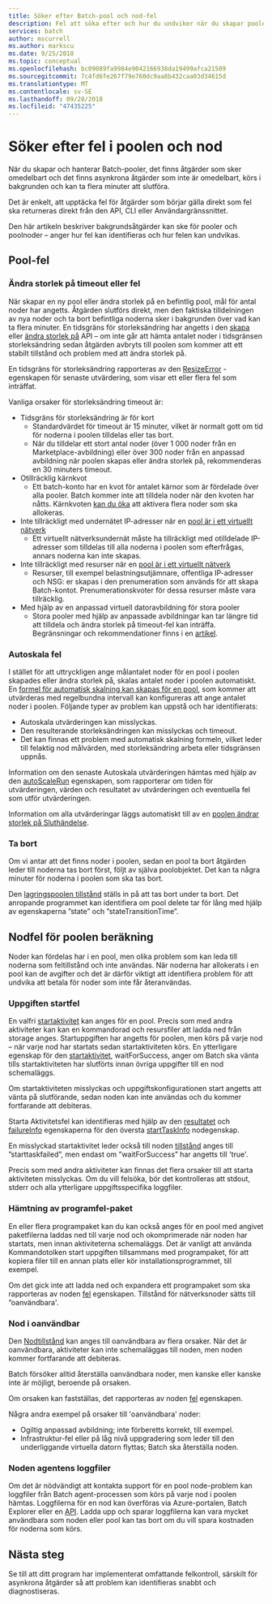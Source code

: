 ```yaml
---
title: Söker efter Batch-pool och nod-fel
description: Fel att söka efter och hur du undviker när du skapar pooler och noder
services: batch
author: mscurrell
ms.author: markscu
ms.date: 9/25/2018
ms.topic: conceptual
ms.openlocfilehash: bc09089fa9984e9042166938da19499afca21509
ms.sourcegitcommit: 7c4fd6fe267f79e760dc9aa8b432caa03d34615d
ms.translationtype: MT
ms.contentlocale: sv-SE
ms.lasthandoff: 09/28/2018
ms.locfileid: "47435225"
---
```

# <a name="checking-for-pool-and-node-errors"></a>Söker efter fel i poolen och nod

När du skapar och hanterar Batch-pooler, det finns åtgärder som sker omedelbart och det finns asynkrona åtgärder som inte är omedelbart, körs i bakgrunden och kan ta flera minuter att slutföra.

Det är enkelt, att upptäcka fel för åtgärder som börjar gälla direkt som fel ska returneras direkt från den API, CLI eller Användargränssnittet.

Den här artikeln beskriver bakgrundsåtgärder kan ske för pooler och poolnoder – anger hur fel kan identifieras och hur felen kan undvikas.

## <a name="pool-errors"></a>Pool-fel

### <a name="resize-timeout-or-failure"></a>Ändra storlek på timeout eller fel

När skapar en ny pool eller ändra storlek på en befintlig pool, mål för antal noder har angetts.  Åtgärden slutförs direkt, men den faktiska tilldelningen av nya noder och ta bort befintliga noderna sker i bakgrunden över vad kan ta flera minuter.  En tidsgräns för storleksändring har angetts i den [skapa](https://docs.microsoft.com/rest/api/batchservice/pool/add) eller [ändra storlek på](https://docs.microsoft.com/rest/api/batchservice/pool/resize) API – om inte går att hämta antalet noder i tidsgränsen storleksändring sedan åtgärden avbryts till poolen som kommer att ett stabilt tillstånd och problem med att ändra storlek på.

En tidsgräns för storleksändring rapporteras av den [ResizeError](https://docs.microsoft.com/rest/api/batchservice/pool/get#resizeerror) -egenskapen för senaste utvärdering, som visar ett eller flera fel som inträffat.

Vanliga orsaker för storleksändring timeout är:
- Tidsgräns för storleksändring är för kort
  - Standardvärdet för timeout är 15 minuter, vilket är normalt gott om tid för noderna i poolen tilldelas eller tas bort.
  - När du tilldelar ett stort antal noder (över 1 000 noder från en Marketplace-avbildning) eller över 300 noder från en anpassad avbildning när poolen skapas eller ändra storlek på, rekommenderas en 30 minuters timeout.
- Otillräcklig kärnkvot
  - Ett batch-konto har en kvot för antalet kärnor som är fördelade över alla pooler.  Batch kommer inte att tilldela noder när den kvoten har nåtts.  Kärnkvoten [kan du öka](https://docs.microsoft.com/azure/batch/batch-quota-limit) att aktivera flera noder som ska allokeras.
- Inte tillräckligt med undernätet IP-adresser när en [pool är i ett virtuellt nätverk](https://docs.microsoft.com/azure/batch/batch-virtual-network)
  - Ett virtuellt nätverksundernät måste ha tillräckligt med otilldelade IP-adresser som tilldelas till alla noderna i poolen som efterfrågas, annars noderna kan inte skapas.
- Inte tillräckligt med resurser när en [pool är i ett virtuellt nätverk](https://docs.microsoft.com/azure/batch/batch-virtual-network)
  - Resurser, till exempel belastningsutjämnare, offentliga IP-adresser och NSG: er skapas i den prenumeration som används för att skapa Batch-kontot.  Prenumerationskvoter för dessa resurser måste vara tillräcklig.
- Med hjälp av en anpassad virtuell datoravbildning för stora pooler
  - Stora pooler med hjälp av anpassade avbildningar kan tar längre tid att tilldela och ändra storlek på timeout-fel kan inträffa.  Begränsningar och rekommendationer finns i en [artikel](https://docs.microsoft.com/azure/batch/batch-custom-images). 

### <a name="auto-scale-failures"></a>Autoskala fel

I stället för att uttryckligen ange målantalet noder för en pool i poolen skapades eller ändra storlek på, skalas antalet noder i poolen automatiskt.  En [formel för automatisk skalning kan skapas för en pool](https://docs.microsoft.com/azure/batch/batch-automatic-scaling), som kommer att utvärderas med regelbundna intervall kan konfigureras att ange antalet noder i poolen.  Följande typer av problem kan uppstå och har identifierats:

- Autoskala utvärderingen kan misslyckas.
- Den resulterande storleksändringen kan misslyckas och timeout.
- Det kan finnas ett problem med automatisk skalning formeln, vilket leder till felaktig nod målvärden, med storleksändring arbeta eller tidsgränsen uppnås.

Information om den senaste Autoskala utvärderingen hämtas med hjälp av den [autoScaleRun](https://docs.microsoft.com/rest/api/batchservice/pool/get#autoscalerun) egenskapen, som rapporterar om tiden för utvärderingen, värden och resultatet av utvärderingen och eventuella fel som utför utvärderingen.

Information om alla utvärderingar läggs automatiskt till av en [poolen ändrar storlek på Sluthändelse](https://docs.microsoft.com/azure/batch/batch-pool-resize-complete-event).

### <a name="delete"></a>Ta bort

Om vi antar att det finns noder i poolen, sedan en pool ta bort åtgärden leder till noderna tas bort först, följt av själva poolobjektet.  Det kan ta några minuter för noderna i poolen som ska tas bort.

Den [lagringspoolen tillstånd](https://docs.microsoft.com/rest/api/batchservice/pool/get#poolstate) ställs in på att tas bort under ta bort.  Det anropande programmet kan identifiera om pool delete tar för lång med hjälp av egenskaperna ”state” och ”stateTransitionTime”.

## <a name="pool-compute-node-errors"></a>Nodfel för poolen beräkning

Noder kan fördelas har i en pool, men olika problem som kan leda till noderna som feltillstånd och inte användas.  När noderna har allokerats i en pool kan de avgifter och det är därför viktigt att identifiera problem för att undvika att betala för noder som inte får återanvändas.

### <a name="start-task-failure"></a>Uppgiften startfel

En valfri [startaktivitet](https://docs.microsoft.com/rest/api/batchservice/pool/add#starttask) kan anges för en pool.  Precis som med andra aktiviteter kan kan en kommandorad och resursfiler att ladda ned från storage anges.  Startuppgiften har angetts för poolen, men körs på varje nod – när varje nod har startats sedan startaktiviteten körs.  En ytterligare egenskap för den [startaktivitet](https://docs.microsoft.com/rest/api/batchservice/pool/add#starttask), waitForSuccess, anger om Batch ska vänta tills startaktiviteten har slutförts innan övriga uppgifter till en nod schemaläggs.

Om startaktiviteten misslyckas och uppgiftskonfigurationen start angetts att vänta på slutförande, sedan noden kan inte användas och du kommer fortfarande att debiteras.

Starta Aktivitetsfel kan identifieras med hjälp av den [resultatet](https://docs.microsoft.com/rest/api/batchservice/computenode/get#taskexecutionresult) och [failureInfo](https://docs.microsoft.com/rest/api/batchservice/computenode/get#taskfailureinformation) egenskaperna för den översta [startTaskInfo](https://docs.microsoft.com/rest/api/batchservice/computenode/get#starttaskinformation) nodegenskap.

En misslyckad startaktivitet leder också till noden [tillstånd](https://docs.microsoft.com/rest/api/batchservice/computenode/get#computenodestate) anges till ”starttaskfailed”, men endast om ”waitForSuccess” har angetts till 'true'.

Precis som med andra aktiviteter kan finnas det flera orsaker till att starta aktiviteten misslyckas.  Om du vill felsöka, bör det kontrolleras att stdout, stderr och alla ytterligare uppgiftsspecifika loggfiler.

### <a name="application-package-download-failure"></a>Hämtning av programfel-paket

En eller flera programpaket kan du kan också anges för en pool med angivet paketfilerna laddas ned till varje nod och okomprimerade när noden har startats, men innan aktiviteterna schemaläggs.  Det är vanligt att använda Kommandotolken start uppgiften tillsammans med programpaket, för att kopiera filer till en annan plats eller kör installationsprogrammet, till exempel.

Om det gick inte att ladda ned och expandera ett programpaket som ska rapporteras av noden [fel](https://docs.microsoft.com/rest/api/batchservice/computenode/get#computenodeerror) egenskapen.  Tillstånd för nätverksnoder sätts till ”oanvändbara'.

### <a name="node-in-unusable-state"></a>Nod i oanvändbar

Den [Nodtillstånd](https://docs.microsoft.com/rest/api/batchservice/computenode/get#computenodestate) kan anges till oanvändbara av flera orsaker.  När det är oanvändbara, aktiviteter kan inte schemaläggas till noden, men noden kommer fortfarande att debiteras.

Batch försöker alltid återställa oanvändbara noder, men kanske eller kanske inte är möjligt, beroende på orsaken.

Om orsaken kan fastställas, det rapporteras av noden [fel](https://docs.microsoft.com/rest/api/batchservice/computenode/get#computenodeerror) egenskapen.

Några andra exempel på orsaker till 'oanvändbara' noder:

- Ogiltig anpassad avbildning; inte förberetts korrekt, till exempel.
- Infrastruktur-fel eller på låg nivå uppgradering som leder till den underliggande virtuella datorn flyttas; Batch ska återställa noden.

### <a name="node-agent-log-files"></a>Noden agentens loggfiler

Om det är nödvändigt att kontakta support för en pool node-problem kan loggfiler från Batch agent-processen som körs på varje nod i poolen hämtas.  Loggfilerna för en nod kan överföras via Azure-portalen, Batch Explorer eller en [API](https://docs.microsoft.com/rest/api/batchservice/computenode/uploadbatchservicelogs).  Ladda upp och sparar loggfilerna kan vara mycket användbara som noden eller pool kan tas bort om du vill spara kostnaden för noderna som körs.

## <a name="next-steps"></a>Nästa steg

Se till att ditt program har implementerat omfattande felkontroll, särskilt för asynkrona åtgärder så att problem kan identifieras snabbt och diagnostiseras.
